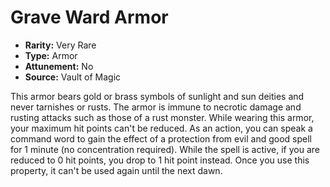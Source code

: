 # Grave Ward Armor

- **Rarity:** Very Rare
- **Type:** Armor
- **Attunement:** No
- **Source:** Vault of Magic

This armor bears gold or brass symbols of sunlight and sun deities and never tarnishes or rusts. The armor is immune to necrotic damage and rusting attacks such as those of a rust monster. While wearing this armor, your maximum hit points can't be reduced. As an action, you can speak a command word to gain the effect of a protection from evil and good spell for 1 minute (no concentration required). While the spell is active, if you are reduced to 0 hit points, you drop to 1 hit point instead. Once you use this property, it can't be used again until the next dawn.
